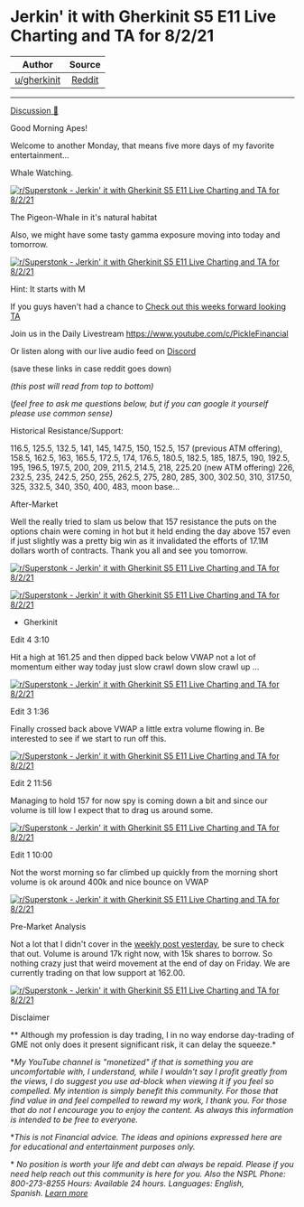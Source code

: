 Jerkin' it with Gherkinit S5 E11 Live Charting and TA for 8/2/21
================================================================

| Author       | Source       | 
| :-------------: |:-------------:|
|  [u/gherkinit](https://www.reddit.com/user/gherkinit/) | [Reddit](https://www.reddit.com/r/Superstonk/comments/owdlxe/jerkin_it_with_gherkinit_s5_e11_live_charting_and/) | 

---

[Discussion 🦍](https://www.reddit.com/r/Superstonk/search?q=flair_name%3A%22Discussion%20%F0%9F%A6%8D%22&restrict_sr=1)

Good Morning Apes!

Welcome to another Monday, that means five more days of my favorite entertainment...

Whale Watching.

[![r/Superstonk - Jerkin' it with Gherkinit S5 E11 Live Charting and TA for 8/2/21](https://preview.redd.it/aj7ep36wuxe71.png?width=2048&format=png&auto=webp&s=8d2fb95db7bcbe4d4d090c4beabf462ece97b3c1)](https://preview.redd.it/aj7ep36wuxe71.png?width=2048&format=png&auto=webp&s=8d2fb95db7bcbe4d4d090c4beabf462ece97b3c1)

The Pigeon-Whale in it's natural habitat

Also, we might have some tasty gamma exposure moving into today and tomorrow.

[![r/Superstonk - Jerkin' it with Gherkinit S5 E11 Live Charting and TA for 8/2/21](https://preview.redd.it/kl98y1pfuxe71.png?width=500&format=png&auto=webp&s=d7271e87d6fbb129779957104ea76f9c84ab1c7c)](https://preview.redd.it/kl98y1pfuxe71.png?width=500&format=png&auto=webp&s=d7271e87d6fbb129779957104ea76f9c84ab1c7c)

Hint: It starts with M

If you guys haven't had a chance to [Check out this weeks forward looking TA](https://www.reddit.com/r/Superstonk/comments/ow16bf/jerkin_it_with_gherkinit_forward_looking_ta_for/)

Join us in the Daily Livestream <https://www.youtube.com/c/PickleFinancial>

Or listen along with our live audio feed on [Discord](https://discord.gg/HbqnUVsSrH)

(save these links in case reddit goes down)

*(this post will read from top to bottom)*

(*feel free to ask me questions below, but if you can google it yourself please use common sense)*

Historical Resistance/Support:

116.5, 125.5, 132.5, 141, 145, 147.5, 150, 152.5, 157 (previous ATM offering), 158.5, 162.5, 163, 165.5, 172.5, 174, 176.5, 180.5, 182.5, 185, 187.5, 190, 192.5, 195, 196.5, 197.5, 200, 209, 211.5, 214.5, 218, 225.20 (new ATM offering) 226, 232.5, 235, 242.5, 250, 255, 262.5, 275, 280, 285, 300, 302.50, 310, 317.50, 325, 332.5, 340, 350, 400, 483, moon base...

After-Market

Well the really tried to slam us below that 157 resistance the puts on the options chain were coming in hot but it held ending the day above 157 even if just slightly was a pretty big win as it invalidated the efforts of 17.1M dollars worth of contracts. Thank you all and see you tomorrow.

[![r/Superstonk - Jerkin' it with Gherkinit S5 E11 Live Charting and TA for 8/2/21](https://preview.redd.it/e167wyw640f71.png?width=742&format=png&auto=webp&s=67056f043d9b8138100a6661a2663d6083133c2c)](https://preview.redd.it/e167wyw640f71.png?width=742&format=png&auto=webp&s=67056f043d9b8138100a6661a2663d6083133c2c)

[![r/Superstonk - Jerkin' it with Gherkinit S5 E11 Live Charting and TA for 8/2/21](https://preview.redd.it/0nu2njja40f71.png?width=287&format=png&auto=webp&s=7c07a90af54fbc722091a1abeb6b651ff2893ec0)](https://preview.redd.it/0nu2njja40f71.png?width=287&format=png&auto=webp&s=7c07a90af54fbc722091a1abeb6b651ff2893ec0)

- Gherkinit

Edit 4 3:10

Hit a high at 161.25 and then dipped back below VWAP not a lot of momentum either way today just slow crawl down slow crawl up ...

[![r/Superstonk - Jerkin' it with Gherkinit S5 E11 Live Charting and TA for 8/2/21](https://preview.redd.it/2pxt927nuze71.png?width=1598&format=png&auto=webp&s=a35ec73bf52094c4ba8269ab7b6b4119db8242a6)](https://preview.redd.it/2pxt927nuze71.png?width=1598&format=png&auto=webp&s=a35ec73bf52094c4ba8269ab7b6b4119db8242a6)

Edit 3 1:36

Finally crossed back above VWAP a little extra volume flowing in. Be interested to see if we start to run off this.

[![r/Superstonk - Jerkin' it with Gherkinit S5 E11 Live Charting and TA for 8/2/21](https://preview.redd.it/26yzug1pdze71.png?width=1594&format=png&auto=webp&s=0dd37d81347420baf60e31b629ffe0c615b916fd)](https://preview.redd.it/26yzug1pdze71.png?width=1594&format=png&auto=webp&s=0dd37d81347420baf60e31b629ffe0c615b916fd)

Edit 2 11:56

Managing to hold 157 for now spy is coming down a bit and since our volume is till low I expect that to drag us around some.

[![r/Superstonk - Jerkin' it with Gherkinit S5 E11 Live Charting and TA for 8/2/21](https://preview.redd.it/x6uhp9b1wye71.png?width=1593&format=png&auto=webp&s=f65c1791c86c5f9dfea88f0150a6d9e75c59e879)](https://preview.redd.it/x6uhp9b1wye71.png?width=1593&format=png&auto=webp&s=f65c1791c86c5f9dfea88f0150a6d9e75c59e879)

Edit 1 10:00

Not the worst morning so far climbed up quickly from the morning short volume is ok around 400k and nice bounce on VWAP

[![r/Superstonk - Jerkin' it with Gherkinit S5 E11 Live Charting and TA for 8/2/21](https://preview.redd.it/1jxwedl2bye71.png?width=1599&format=png&auto=webp&s=51e98d8c4dd4c1fab6b11c0b2daacd6ddf4e71f1)](https://preview.redd.it/1jxwedl2bye71.png?width=1599&format=png&auto=webp&s=51e98d8c4dd4c1fab6b11c0b2daacd6ddf4e71f1)

Pre-Market Analysis

Not a lot that I didn't cover in the [weekly post yesterday](https://www.reddit.com/r/Superstonk/comments/ow16bf/jerkin_it_with_gherkinit_forward_looking_ta_for/), be sure to check that out. Volume is around 17k right now, with 15k shares to borrow. So nothing crazy just that weird movement at the end of day on Friday. We are currently trading on that low support at 162.00.

[![r/Superstonk - Jerkin' it with Gherkinit S5 E11 Live Charting and TA for 8/2/21](https://preview.redd.it/cx52h5g6wxe71.png?width=1595&format=png&auto=webp&s=51502270cc6c07985b76e2040a0228d57e55c5ea)](https://preview.redd.it/cx52h5g6wxe71.png?width=1595&format=png&auto=webp&s=51502270cc6c07985b76e2040a0228d57e55c5ea)

Disclaimer

** Although my profession is day trading, I in no way endorse day-trading of GME not only does it present significant risk, it can delay the squeeze.*

**My YouTube channel is "monetized" if that is something you are uncomfortable with, I understand, while I wouldn't say I profit greatly from the views, I do suggest you use ad-block when viewing it if you feel so compelled.* *My intention is simply benefit this community. For those that find value in and feel compelled to reward my work, I thank you. For those that do not I encourage you to enjoy the content. As always this information is intended to be free to everyone.*

**This is not Financial advice. The ideas and opinions expressed here are for educational and entertainment purposes only.*

* *No position is worth your life and debt can always be repaid. Please if you need help reach out this community is here for you. Also the NSPL Phone: 800-273-8255 Hours: Available 24 hours. Languages: English, Spanish.* [*Learn more*](https://suicidepreventionlifeline.org/)
